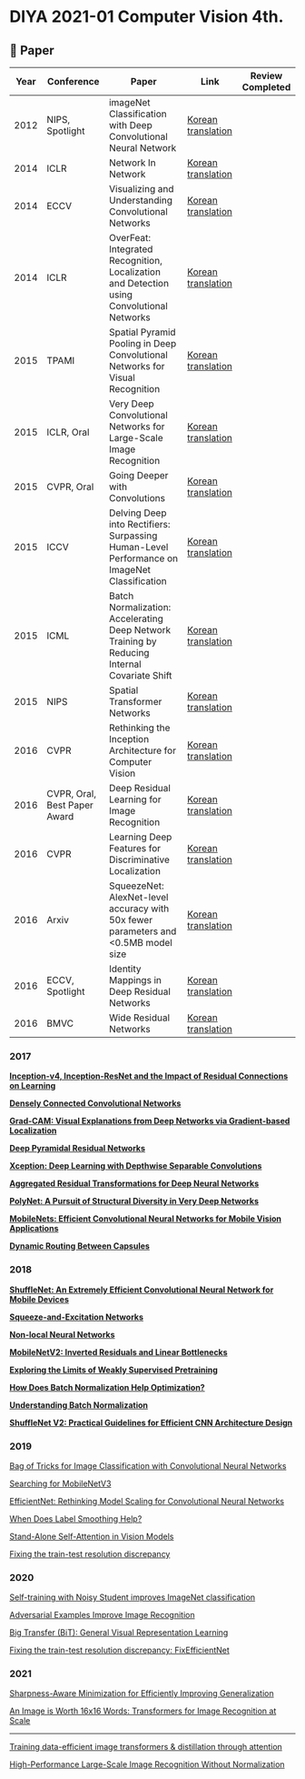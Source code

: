 # DIYA 2021-01 Computer Vision 4th.

## 📕 Paper

|Year|Conference|Paper|Link|Review Completed|
|---|---|---|---|---|
|2012|NIPS, Spotlight|imageNet Classification with Deep Convolutional Neural Network|[Korean translation](https://www.notion.so/imageNet-Classification-with-Deep-Convolutional-Neural-Network-74b0fc38e9af4073b421d284b1f25f60)|
|2014|ICLR|Network In Network|[Korean translation](https://www.notion.so/Network-In-Network-1204aa586bdc4e1eb091ccfa2516a959)|
|2014|ECCV|Visualizing and Understanding Convolutional Networks|[Korean translation](https://www.notion.so/Visualizing-and-Understanding-Convolutional-Networks-00b895b0ca9c49e08cea3689980fbf48)|
|2014|ICLR|OverFeat: Integrated Recognition, Localization and Detection using Convolutional Networks|[Korean translation](https://www.notion.so/OverFeat-Integrated-Recognition-Localization-and-Detection-using-Convolutional-Networks-566b4eac9804469c9e36c5395a7383a2)
|2015|TPAMI|Spatial Pyramid Pooling in Deep Convolutional Networks for Visual Recognition|[Korean translation](https://www.notion.so/Spatial-Pyramid-Pooling-in-Deep-Convolutional-Networks-for-Visual-Recognition-4a8895352109462f92ebc1e86f6dba5d)
|2015|ICLR, Oral|Very Deep Convolutional Networks for Large-Scale Image Recognition|[Korean translation](https://www.notion.so/Very-Deep-Convolutional-Networks-for-Large-Scale-Image-Recognition-1433b0fdc3ef40b9b2b33a2ee6bea891)
|2015|CVPR, Oral|Going Deeper with Convolutions|[Korean translation](https://www.notion.so/Going-Deeper-with-Convolutions-d6e3064831d340b9a62a6d51c19f2cec)
|2015|ICCV|Delving Deep into Rectifiers: Surpassing Human-Level Performance on ImageNet Classification|[Korean translation](https://www.notion.so/Delving-Deep-into-Rectifiers-Surpassing-Human-Level-Performance-on-ImageNet-Classification-5dc0462fb81747db949bc724a5b8afd0)
|2015|ICML|Batch Normalization: Accelerating Deep Network Training by Reducing Internal Covariate Shift|[Korean translation](https://www.notion.so/Batch-Normalization-Accelerating-Deep-Network-Training-by-Reducing-Internal-Covariate-Shift-df6613cbe9404f919af107c7d20a9f08)
|2015|NIPS|Spatial Transformer Networks|[Korean translation](https://www.notion.so/Spatial-Transformer-Networks-839b6a12e69f4cc0ae5c9829c6f03d47)
|2016|CVPR|Rethinking the Inception Architecture for Computer Vision|[Korean translation](https://www.notion.so/Rethinking-the-Inception-Architecture-for-Computer-Vision-d7b2da742e55418e8856a6c29fc29deb)
|2016|CVPR, Oral, Best Paper Award|Deep Residual Learning for Image Recognition|[Korean translation](https://www.notion.so/Deep-Residual-Learning-for-Image-Recognition-5ad0b39db4444e739d6f707707067093)
|2016|CVPR|Learning Deep Features for Discriminative Localization|[Korean translation](https://www.notion.so/Learning-Deep-Features-for-Discriminative-Localization-a5acb9db59f043caabf498b4dc94c691)
|2016|Arxiv|SqueezeNet: AlexNet-level accuracy with 50x fewer parameters and <0.5MB model size|[Korean translation](https://www.notion.so/SqueezeNet-AlexNet-level-accuracy-with-50x-fewer-parameters-and-0-5MB-model-size-2aa832275f6b44feac64bd11d3171fd1)
|2016|ECCV, Spotlight|Identity Mappings in Deep Residual Networks|[Korean translation](https://www.notion.so/Identity-Mappings-in-Deep-Residual-Networks-599310352e994685968cc585f0cabd93)
|2016|BMVC|Wide Residual Networks|[Korean translation](https://www.notion.so/Wide-Residual-Networks-c2dcbd8dcc2a432cb2613d5cc265428b)

### 2017

[**Inception-v4, Inception-ResNet and the Impact of Residual Connections on Learning**](https://www.notion.so/Inception-v4-Inception-ResNet-and-the-Impact-of-Residual-Connections-on-Learning-622c720280cf472592a981f392bd9c03)

[**Densely Connected Convolutional Networks**](https://www.notion.so/Densely-Connected-Convolutional-Networks-05e53d2598694bb99fff6d7e5cb4c9da)

[**Grad-CAM: Visual Explanations from Deep Networks via Gradient-based Localization**](https://www.notion.so/Grad-CAM-Visual-Explanations-from-Deep-Networks-via-Gradient-based-Localization-433a6764a8814dc9a49a26bac7c755cc)

[**Deep Pyramidal Residual Networks**](https://www.notion.so/Deep-Pyramidal-Residual-Networks-a6001a1851d84292a528f6f18cb95001)

[**Xception: Deep Learning with Depthwise Separable Convolutions**](https://www.notion.so/Xception-Deep-Learning-with-Depthwise-Separable-Convolutions-5818af0061c044f3b88bd4f71d9e765c)

[**Aggregated Residual Transformations for Deep Neural Networks**](https://www.notion.so/Aggregated-Residual-Transformations-for-Deep-Neural-Networks-dbf9287a5edb440cb4b89944a9f54a66)

[**PolyNet: A Pursuit of Structural Diversity in Very Deep Networks**](https://www.notion.so/PolyNet-A-Pursuit-of-Structural-Diversity-in-Very-Deep-Networks-03dbcccd1ab74e51b0dfda93a0a3114a)

[**MobileNets: Efficient Convolutional Neural Networks for Mobile Vision Applications**](https://www.notion.so/MobileNets-Efficient-Convolutional-Neural-Networks-for-Mobile-Vision-Applications-3622fa839f474e88ad20a1fd27800e32)

[**Dynamic Routing Between Capsules**](https://www.notion.so/Dynamic-Routing-Between-Capsules-02be72ea401c47f390c3eac814fc83a8)

### 2018

[**ShuffleNet: An Extremely Efficient Convolutional Neural Network for Mobile Devices**](https://www.notion.so/ShuffleNet-An-Extremely-Efficient-Convolutional-Neural-Network-for-Mobile-Devices-64406878d4a04caa8e6eeda56b83c69f)

[**Squeeze-and-Excitation Networks**](https://www.notion.so/Squeeze-and-Excitation-Networks-9a916233a6a945e68396ecdffca6a858)

[**Non-local Neural Networks**](https://www.notion.so/Non-local-Neural-Networks-99fa2a9d393646af90246a37c0d03f05)

[**MobileNetV2: Inverted Residuals and Linear Bottlenecks**](https://www.notion.so/MobileNetV2-Inverted-Residuals-and-Linear-Bottlenecks-9720a7607f024cb69eabb0ef54907164)

[**Exploring the Limits of Weakly Supervised Pretraining**](https://www.notion.so/Exploring-the-Limits-of-Weakly-Supervised-Pretraining-8aa9db8d23024a8c861930b783b27625)

[**How Does Batch Normalization Help Optimization?**](https://www.notion.so/How-Does-Batch-Normalization-Help-Optimization-e5ff18c092d94021832b192f350ab69a)

[**Understanding Batch Normalization**](https://www.notion.so/Understanding-Batch-Normalization-38516d2f1a024d4699f8a878b6e3a0a8)

[**ShuffleNet V2: Practical Guidelines for Efficient CNN Architecture Design**](https://www.notion.so/ShuffleNet-V2-Practical-Guidelines-for-Efficient-CNN-Architecture-Design-4bb42454f3314d57ac227b72e631b3bd)

### 2019

[Bag of Tricks for Image Classification with Convolutional Neural Networks](https://www.notion.so/Bag-of-Tricks-for-Image-Classification-with-Convolutional-Neural-Networks-e81ae42863d5452a9e8d739c6d7f953b)

[Searching for MobileNetV3](https://www.notion.so/Searching-for-MobileNetV3-03b1798e240d44a98da0050305c34387)

[EfficientNet: Rethinking Model Scaling for Convolutional Neural Networks](https://www.notion.so/EfficientNet-Rethinking-Model-Scaling-for-Convolutional-Neural-Networks-dbad07b6dcc84f3480be869a7b186927)

[When Does Label Smoothing Help?](https://www.notion.so/When-Does-Label-Smoothing-Help-499c58240fc94fa3813804dcfed3e81a)

[Stand-Alone Self-Attention in Vision Models](https://www.notion.so/Stand-Alone-Self-Attention-in-Vision-Models-7943de8101644322b3a449bc7b8646ef)

[Fixing the train-test resolution discrepancy](https://www.notion.so/Fixing-the-train-test-resolution-discrepancy-c5361686c90544d7b30fdb79b62ebbcd)

### 2020

[Self-training with Noisy Student improves ImageNet classification](https://www.notion.so/Self-training-with-Noisy-Student-improves-ImageNet-classification-8ae35f49144f46469c8ef67118d1db91)

[Adversarial Examples Improve Image Recognition](https://www.notion.so/Adversarial-Examples-Improve-Image-Recognition-bf802d61fead4686a36d562a680f9655)

[Big Transfer (BiT): General Visual Representation Learning](https://www.notion.so/Big-Transfer-BiT-General-Visual-Representation-Learning-d81a0b0bade141aa9ae6f06458a0d050)

[Fixing the train-test resolution discrepancy: FixEfficientNet](https://www.notion.so/Fixing-the-train-test-resolution-discrepancy-FixEfficientNet-1b752988a8254996a2bd4bc7fd3284fc)

### 2021

[Sharpness-Aware Minimization for Efficiently Improving Generalization](https://www.notion.so/Sharpness-Aware-Minimization-for-Efficiently-Improving-Generalization-564eeafb95274c3ca309ee9e10b2d1a6)

[An Image is Worth 16x16 Words: Transformers for Image Recognition at Scale](https://www.notion.so/An-Image-is-Worth-16x16-Words-Transformers-for-Image-Recognition-at-Scale-3f65fe916c0b4d52a86adde2a94b48b4)

---

[Training data-efficient image transformers & distillation through attention](https://www.notion.so/Training-data-efficient-image-transformers-distillation-through-attention-f3311d82d37548d7a651a1ad991ea3d9)

[High-Performance Large-Scale Image Recognition Without Normalization](https://www.notion.so/High-Performance-Large-Scale-Image-Recognition-Without-Normalization-da5ec8784e804ca88da63c077b221193)
